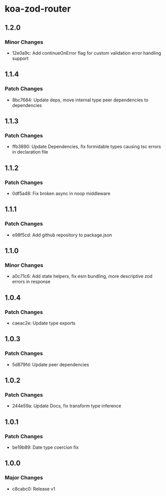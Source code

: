 # koa-zod-router

## 1.2.0

### Minor Changes

- 12e0a9c: Add continueOnError flag for custom validation error handling support

## 1.1.4

### Patch Changes

- 8bc7684: Update deps, move internal type peer dependencies to dependencies

## 1.1.3

### Patch Changes

- ffb3890: Update Dependencies, fix formidable types causing tsc errors in declaration file

## 1.1.2

### Patch Changes

- 0df5a48: Fix broken async in noop middleware

## 1.1.1

### Patch Changes

- e98f5cd: Add github repository to package.json

## 1.1.0

### Minor Changes

- a0c71c6: Add state helpers, fix esm bundling, more descriptive zod errors in response

## 1.0.4

### Patch Changes

- caeac2e: Update type exports

## 1.0.3

### Patch Changes

- 5d879fd: Update peer dependencies

## 1.0.2

### Patch Changes

- 244e59a: Update Docs, fix transform type inference

## 1.0.1

### Patch Changes

- be19b89: Date type coercion fix

## 1.0.0

### Major Changes

- c8cabc0: Release v1
